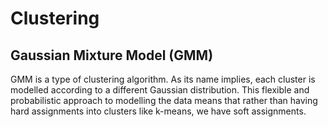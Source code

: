 # Clustering

## Gaussian Mixture Model (GMM)

GMM is a type of clustering algorithm. As its name implies, each cluster is modelled according to a different Gaussian distribution. This flexible and probabilistic approach to modelling the data means that rather than having hard assignments into clusters like k-means, we have soft assignments.